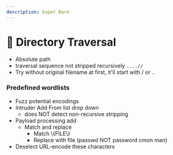 ```yaml
---
description: Super Bare
---
```


# 📁 Directory Traversal

* Absolute path
* traversal sequence not stripped recursively `....//`
* Try without original filename at first, it'll start with / or ..

### Predefined wordlists

* Fuzz potential encodings
* Intruder Add From list drop down
  * does NOT detect non-recursive stripping
* Payload processing add
  * Match and replace
    * Match \\{FILE\\}
    * Replace with file (passwd NOT password cmon man)
* Deselect URL-encode these characters
